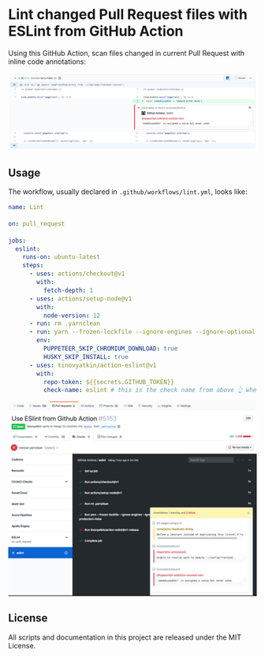 # Lint changed Pull Request files with ESLint from GitHub Action

Using this GitHub Action, scan files changed in current Pull Request with inline code annotations:

<img src="./images/annotations.png">

## Usage

The workflow, usually declared in `.github/workflows/lint.yml`, looks like:

```yml
name: Lint

on: pull_request

jobs:
  eslint:
    runs-on: ubuntu-latest
    steps:
      - uses: actions/checkout@v1
        with:
          fetch-depth: 1
      - uses: actions/setup-node@v1
        with:
          node-version: 12
      - run: rm .yarnclean
      - run: yarn --frozen-lockfile --ignore-engines --ignore-optional --no-bin-links --non-interactive --silent --ignore-scripts --production=false
        env:
          PUPPETEER_SKIP_CHROMIUM_DOWNLOAD: true
          HUSKY_SKIP_INSTALL: true
      - uses: tinovyatkin/action-eslint@v1
        with:
          repo-token: ${{secrets.GITHUB_TOKEN}}
          check-name: eslint # this is the check name from above 👆 where to post annotations
```

<img src="./images/check.png">

## License

All scripts and documentation in this project are released under the MIT License.
